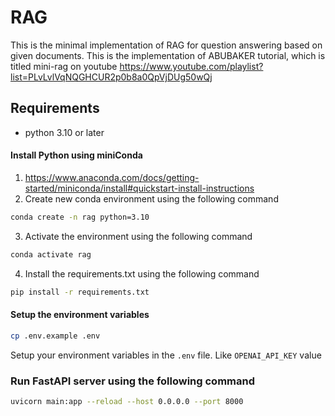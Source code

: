 # RAG
This is the minimal implementation of RAG for question answering based on given documents. This is the implementation of ABUBAKER tutorial, which is titled mini-rag on youtube
https://www.youtube.com/playlist?list=PLvLvlVqNQGHCUR2p0b8a0QpVjDUg50wQj

## Requirements
- python 3.10 or later

#### Install Python using miniConda 
1) https://www.anaconda.com/docs/getting-started/miniconda/install#quickstart-install-instructions
2) Create new conda environment using the following command
```bash
conda create -n rag python=3.10
```
3) Activate the environment using the following command
```bash
conda activate rag
```
4) Install the requirements.txt using the following command
```bash
pip install -r requirements.txt
```
#### Setup the environment variables
```bash
cp .env.example .env
```

Setup your environment variables in the `.env` file. Like `OPENAI_API_KEY` value


### Run FastAPI server using the following command
```bash
uvicorn main:app --reload --host 0.0.0.0 --port 8000
```



